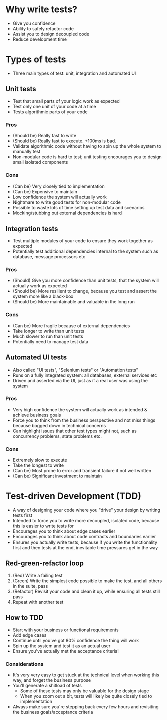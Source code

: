 # Why write tests?
- Give you confidence
- Ability to safely refactor code
- Assist you to design decoupled code
- Reduce development time

# Types of tests
- Three main types of test: unit, integration and automated UI

## Unit tests
- Test that small parts of your logic work as expected
- Test only one unit of your code at a time
- Tests algorithmic parts of your code

### Pros
- (Should be) Really fast to write
- (Should be) Really fast to execute. +100ms is bad.
- Validate algorithmic code without having to spin up the whole system to manually test
- Non-modular code is hard to test; unit testing encourages you to design small isolated components

### Cons
- (Can be) Very closely tied to implementation
- (Can be) Expensive to maintain
- Low confidence the system will actually work
- Nightmare to write good tests for non-modular code
- Possible to waste lots of time setting up test data and scenarios
- Mocking/stubbing out external dependencies is hard

## Integration tests
- Test multiple modules of your code to ensure they work together as expected
- Potentially test additional dependencies internal to the system such as database, message processors etc

### Pros
- (Should) Give you more confidence than unit tests, that the system will actually work as expected
- (Should be) More resilient to change, because you test and assert the system more like a black-box
- (Should be) More maintainable and valuable in the long run

### Cons
- (Can be) More fragile because of external dependencies
- Take longer to write than unit tests
- Much slower to run than unit tests
- Potentially need to manage test data

## Automated UI tests
- Also called "UI tests", "Selenium tests" or "Automation tests"
- Runs on a fully integrated system: all databases, external services etc
- Driven and asserted via the UI, just as if a real user was using the system

### Pros
- Very high confidence the system will actually work as intended & achieve business goals
- Force you to think from the business perspective and not miss things because bogged down in technical concerns
- Can highlight issues that other test types might not, such as concurrency problems, state problems etc.

### Cons
- Extremely slow to execute
- Take the longest to write
- (Can be) Most prone to error and transient failure if not well written
- (Can be) Significant investment to maintain

# Test-driven Development (TDD)
- A way of designing your code where you "drive" your design by writing tests first
- Intended to force you to write more decoupled, isolated code, because this is easier to write tests for
- Encourages you to think about edge cases earlier
- Encourages you to think about code contracts and boundaries earlier
- Ensures you actually write tests, because if you write the functionality first and then tests at the end, inevitable time pressures get in the way

## Red-green-refactor loop
1. (Red) Write a failing test
2. (Green) Write the simplest code possible to make the test, and all others in the suite, pass
3. (Refactor) Revisit your code and clean it up, while ensuring all tests still pass
4. Repeat with another test

## How to TDD
- Start with your business or functional requirements
- Add edge cases
- Continue until you've got 80% confidence the thing will work
- Spin up the system and test it as an actual user
- Ensure you've actually met the acceptance criteria!

### Considerations
- It's very very easy to get stuck at the technical level when working this way, and forget the business purpose
- You'll generate a shitload of tests
  - Some of these tests may only be valuable for the design stage
  - When you zoom out a bit, tests will likely be quite closely tied to implementation
- Always make sure you're stepping back every few hours and revisiting the business goals/acceptance criteria
